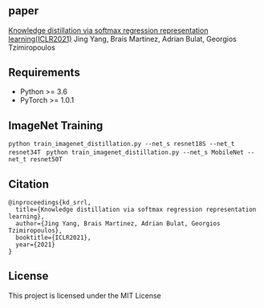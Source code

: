 # 
## paper
[Knowledge distillation via softmax regression representation learning(ICLR2021)](https://openreview.net/pdf?id=ZzwDy_wiWv)
Jing Yang, Brais Martinez, Adrian Bulat, Georgios Tzimiropoulos

## Requirements
- Python >= 3.6
- PyTorch >= 1.0.1

## ImageNet Training
```python train_imagenet_distillation.py --net_s resnet18S --net_t resnet34T ```
```python train_imagenet_distillation.py --net_s MobileNet --net_t resnet50T ```

## Citation
```
@inproceedings{kd_srrl, 
  title={Knowledge distillation via softmax regression representation learning},
  author={Jing Yang, Brais Martinez, Adrian Bulat, Georgios Tzimiropoulos},
  booktitle={ICLR2021},
  year={2021}  
}
```

## License
This project is licensed under the MIT License



